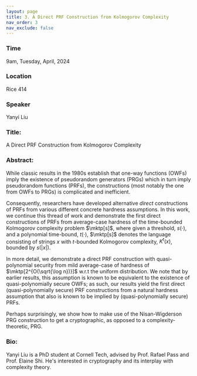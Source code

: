 ```yaml
---
layout: page
title: 3. A Direct PRF Construction from Kolmogorov Complexity
nav_order: 3
nav_exclude: false
---
```


### Time
9am, Tuesday, April, 2024

### Location
Rice 414

### Speaker
Yanyi Liu

### Title:
A Direct PRF Construction from Kolmogorov Complexity

### Abstract:
While classic results in the 1980s establish that one-way functions (OWFs) imply the existence of pseudorandom generators (PRGs) which in turn imply pseudorandom functions (PRFs), the constructions (most notably the one from OWFs to PRGs) is complicated and inefficient. $\newcommand{\mktp}{\mathsf{MK}^t\mathsf{P}}$

Consequently, researchers have developed alternative *direct* constructions of PRFs from various different concrete hardness assumptions. 
In this work, we continue this thread of work and demonstrate the first direct constructions of PRFs from average-case hardness of the time-bounded Kolmogorov complexity problem $\mktp[s]$, 
where given a threshold, $s(\cdot)$, and a polynomial time-bound, $t(\cdot)$, $\mktp[s]$ denotes the language consisting of strings $x$ with $t$-bounded Kolmogorov complexity, $K^t(x)$, bounded by $s(|x|)$.

In more detail, we demonstrate a direct PRF construction with quasi-polynomial security from mild average-case of hardness of $\mktp[2^{O(\sqrt{\log n})}]$ w.r.t the uniform distribution. We note that by earlier results, this
assumption is known to be equivalent to the existence of quasi-polynomially secure OWFs; as such, our results yield the first direct (quasi-polynomially secure) PRF constructions from a natural hardness assumption that also is known to be implied by (quasi-polynomially secure) PRFs.

Perhaps surprisingly, we show how to make use of the Nisan-Wigderson PRG construction to get a cryptographic, as opposed to a complexity-theoretic, PRG.

### Bio:
 Yanyi Liu is a PhD student at Cornell Tech, advised by Prof. Rafael Pass and Prof. Elaine Shi. He's interested in cryptography and its interplay with complexity theory.

